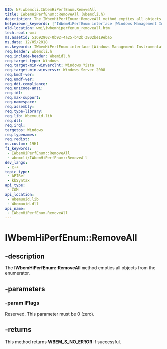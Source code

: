 ```yaml
---
UID: NF:wbemcli.IWbemHiPerfEnum.RemoveAll
title: IWbemHiPerfEnum::RemoveAll (wbemcli.h)
description: The IWbemHiPerfEnum::RemoveAll method empties all objects from the enumerator.
helpviewer_keywords: ["IWbemHiPerfEnum interface [Windows Management Instrumentation]","RemoveAll method","IWbemHiPerfEnum.RemoveAll","IWbemHiPerfEnum::RemoveAll","RemoveAll","RemoveAll method [Windows Management Instrumentation]","RemoveAll method [Windows Management Instrumentation]","IWbemHiPerfEnum interface","_hmm_iwbemhiperfenum_removeall","wbemcli/IWbemHiPerfEnum::RemoveAll","wmi.iwbemhiperfenum_removeall"]
old-location: wmi\iwbemhiperfenum_removeall.htm
tech.root: wmi
ms.assetid: 51692902-0b92-4a25-b42b-3802be19eba5
ms.date: 12/05/2018
ms.keywords: IWbemHiPerfEnum interface [Windows Management Instrumentation],RemoveAll method, IWbemHiPerfEnum.RemoveAll, IWbemHiPerfEnum::RemoveAll, RemoveAll, RemoveAll method [Windows Management Instrumentation], RemoveAll method [Windows Management Instrumentation],IWbemHiPerfEnum interface, _hmm_iwbemhiperfenum_removeall, wbemcli/IWbemHiPerfEnum::RemoveAll, wmi.iwbemhiperfenum_removeall
req.header: wbemcli.h
req.include-header: Wbemidl.h
req.target-type: Windows
req.target-min-winverclnt: Windows Vista
req.target-min-winversvr: Windows Server 2008
req.kmdf-ver: 
req.umdf-ver: 
req.ddi-compliance: 
req.unicode-ansi: 
req.idl: 
req.max-support: 
req.namespace: 
req.assembly: 
req.type-library: 
req.lib: Wbemuuid.lib
req.dll: 
req.irql: 
targetos: Windows
req.typenames: 
req.redist: 
ms.custom: 19H1
f1_keywords:
 - IWbemHiPerfEnum::RemoveAll
 - wbemcli/IWbemHiPerfEnum::RemoveAll
dev_langs:
 - c++
topic_type:
 - APIRef
 - kbSyntax
api_type:
 - COM
api_location:
 - Wbemuuid.lib
 - Wbemuuid.dll
api_name:
 - IWbemHiPerfEnum.RemoveAll
---
```


# IWbemHiPerfEnum::RemoveAll


## -description

The 
<b>IWbemHiPerfEnum::RemoveAll</b> method empties all objects from the enumerator.

## -parameters

### -param lFlags

Reserved. This parameter must be 0 (zero).

## -returns

This method returns <b>WBEM_S_NO_ERROR</b> if successful.

